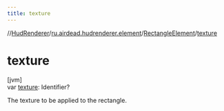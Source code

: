 ```yaml
---
title: texture
---
```

//[HudRenderer](../../../index.html)/[ru.airdead.hudrenderer.element](../index.html)/[RectangleElement](index.html)/[texture](texture.html)



# texture



[jvm]\
var [texture](texture.html): Identifier?



The texture to be applied to the rectangle.





